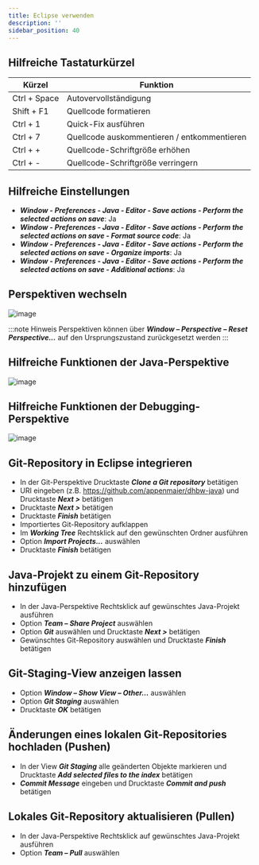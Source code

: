 ```yaml
---
title: Eclipse verwenden
description: ''
sidebar_position: 40
--- 
```


## Hilfreiche Tastaturkürzel
| Kürzel       | Funktion                                    |
| ------------ | ------------------------------------------- |
| Ctrl + Space | Autovervollständigung                       |
| Shift + F1   | Quellcode formatieren                       |
| Ctrl + 1     | Quick-Fix ausführen                         |
| Ctrl + 7     | Quellcode auskommentieren / entkommentieren |
| Ctrl + +     | Quellcode-Schriftgröße erhöhen              |
| Ctrl + -     | Quellcode-Schriftgröße verringern           |

## Hilfreiche Einstellungen
- _**Window - Preferences - Java - Editor - Save actions - Perform the selected actions on save**_: Ja
- _**Window - Preferences - Java - Editor - Save actions - Perform the selected actions on save - Format source code**_: Ja
- _**Window - Preferences - Java - Editor - Save actions - Perform the selected actions on save - Organize imports**_: Ja
- _**Window - Preferences - Java - Editor - Save actions - Perform the selected actions on save - Additional actions**_: Ja

## Perspektiven wechseln
![image](https://user-images.githubusercontent.com/47243617/209168372-45c00707-e408-400d-ac25-f122242eff5a.png)

:::note Hinweis
Perspektiven können über _**Window – Perspective – Reset Perspective...**_ auf den Ursprungszustand zurückgesetzt werden
:::

## Hilfreiche Funktionen der Java-Perspektive
![image](https://user-images.githubusercontent.com/47243617/209168402-4396c998-08ca-46ba-9c70-af331691b856.png)

## Hilfreiche Funktionen der Debugging-Perspektive
![image](https://user-images.githubusercontent.com/47243617/209168425-7c333b87-aeb0-45db-85dd-8199c8ff4437.png)

## Git-Repository in Eclipse integrieren
- In der Git-Perspektive Drucktaste _**Clone a Git repository**_ betätigen
- URI eingeben (z.B. https://github.com/appenmaier/dhbw-java) und Drucktaste _**Next >**_ betätigen
- Drucktaste _**Next >**_ betätigen
- Drucktaste _**Finish**_ betätigen
- Importiertes Git-Repository aufklappen
- Im _**Working Tree**_ Rechtsklick auf den gewünschten Ordner ausführen
- Option _**Import Projects...**_ auswählen
- Drucktaste _**Finish**_ betätigen

## Java-Projekt zu einem Git-Repository hinzufügen
- In der Java-Perspektive Rechtsklick auf gewünschtes Java-Projekt ausführen
- Option _**Team – Share Project**_ auswählen
- Option _**Git**_ auswählen und Drucktaste _**Next >**_ betätigen
- Gewünschtes Git-Repository auswählen und Drucktaste _**Finish**_ betätigen

## Git-Staging-View anzeigen lassen
- Option _**Window – Show View – Other...**_ auswählen
- Option _**Git Staging**_ auswählen
- Drucktaste _**OK**_ betätigen

## Änderungen eines lokalen Git-Repositories hochladen (Pushen)
- In der View _**Git Staging**_ alle geänderten Objekte markieren und Drucktaste _**Add selected files to the index**_ betätigen
- _**Commit Message**_ eingeben und Drucktaste _**Commit and push**_ betätigen

## Lokales Git-Repository aktualisieren (Pullen)
- In der Java-Perspektive Rechtsklick auf gewünschtes Java-Projekt ausführen
- Option _**Team – Pull**_ auswählen
